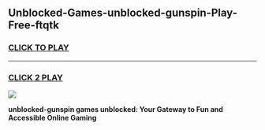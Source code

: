 
## Unblocked-Games-unblocked-gunspin-Play-Free-ftqtk
<h3>
<a href="https://premium76.site?title=unblocked-gunspin&ref=18A1">CLICK TO PLAY</a></h3>
<hr>

<h3>
<a href="https://premium76.site?title=unblocked-gunspin&ref=18A1">CLICK 2 PLAY</a>
  
</h3>

<a href="https://premium76.site?title=unblocked-gunspin&ref=18A1"><img src="https://clearcache.store/games.png"></a>


**unblocked-gunspin games unblocked: Your Gateway to Fun and Accessible Online Gaming**
